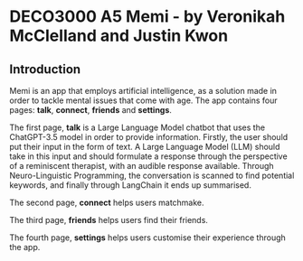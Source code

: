# DECO3000 A5 Memi - by Veronikah McClelland and Justin Kwon

## Introduction
Memi is an app that employs artificial intelligence, as a solution made in order to tackle mental issues that come with age. The app contains four pages: **talk**, **connect**, **friends** and **settings**. 

The first page, **talk** is a Large Language Model chatbot that uses the ChatGPT-3.5 model in order to provide information. Firstly, the user should put their input in the form of text. A Large Language Model (LLM) should take in this input and should formulate a response through the perspective of a reminiscent therapist, with an audible response available. Through Neuro-Linguistic Programming, the conversation is scanned to find potential keywords, and finally through LangChain it ends up summarised.

The second page, **connect** helps users matchmake. 

The third page, **friends** helps users find their friends. 

The fourth page, **settings** helps users customise their experience through the app.

